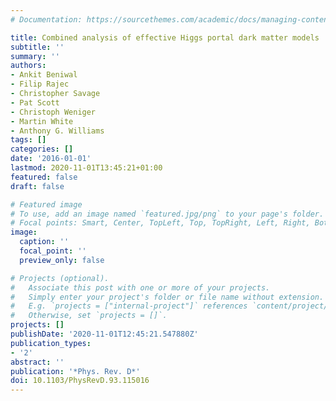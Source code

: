 ```yaml
---
# Documentation: https://sourcethemes.com/academic/docs/managing-content/

title: Combined analysis of effective Higgs portal dark matter models
subtitle: ''
summary: ''
authors:
- Ankit Beniwal
- Filip Rajec
- Christopher Savage
- Pat Scott
- Christoph Weniger
- Martin White
- Anthony G. Williams
tags: []
categories: []
date: '2016-01-01'
lastmod: 2020-11-01T13:45:21+01:00
featured: false
draft: false

# Featured image
# To use, add an image named `featured.jpg/png` to your page's folder.
# Focal points: Smart, Center, TopLeft, Top, TopRight, Left, Right, BottomLeft, Bottom, BottomRight.
image:
  caption: ''
  focal_point: ''
  preview_only: false

# Projects (optional).
#   Associate this post with one or more of your projects.
#   Simply enter your project's folder or file name without extension.
#   E.g. `projects = ["internal-project"]` references `content/project/deep-learning/index.md`.
#   Otherwise, set `projects = []`.
projects: []
publishDate: '2020-11-01T12:45:21.547880Z'
publication_types:
- '2'
abstract: ''
publication: '*Phys. Rev. D*'
doi: 10.1103/PhysRevD.93.115016
---
```

